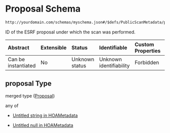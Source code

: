 # Proposal Schema

```txt
http://yourdomain.com/schemas/myschema.json#/$defs/PublicScanMetadata/properties/proposal
```

ID of the ESRF proposal under which the scan was performed.

| Abstract            | Extensible | Status         | Identifiable            | Custom Properties | Additional Properties | Access Restrictions | Defined In                                                                   |
| :------------------ | :--------- | :------------- | :---------------------- | :---------------- | :-------------------- | :------------------ | :--------------------------------------------------------------------------- |
| Can be instantiated | No         | Unknown status | Unknown identifiability | Forbidden         | Allowed               | none                | [metadata-schema.json\*](../out/metadata-schema.json "open original schema") |

## proposal Type

merged type ([Proposal](metadata-schema-defs-publicscanmetadata-properties-proposal.md))

any of

* [Untitled string in HOAMetadata](metadata-schema-defs-publicscanmetadata-properties-proposal-anyof-0.md "check type definition")

* [Untitled null in HOAMetadata](metadata-schema-defs-publicscanmetadata-properties-proposal-anyof-1.md "check type definition")
